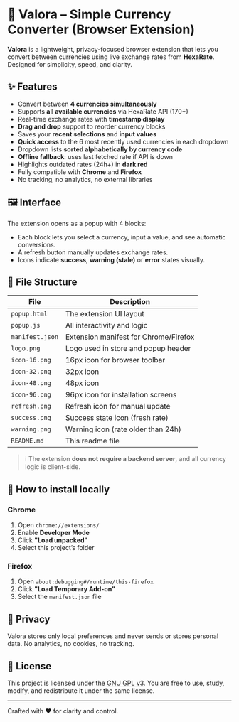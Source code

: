 # 💱 Valora – Simple Currency Converter (Browser Extension)

**Valora** is a lightweight, privacy-focused browser extension that lets you convert between currencies using live exchange rates from **HexaRate**. Designed for simplicity, speed, and clarity.

## ✨ Features

- Convert between **4 currencies simultaneously**
- Supports **all available currencies** via HexaRate API (170+)
- Real-time exchange rates with **timestamp display**
- **Drag and drop** support to reorder currency blocks
- Saves your **recent selections** and **input values**
- **Quick access** to the 6 most recently used currencies in each dropdown
- Dropdown lists **sorted alphabetically by currency code**
- **Offline fallback**: uses last fetched rate if API is down
- Highlights outdated rates (24h+) in **dark red**
- Fully compatible with **Chrome** and **Firefox**
- No tracking, no analytics, no external libraries

## 🖼 Interface

The extension opens as a popup with 4 blocks:
- Each block lets you select a currency, input a value, and see automatic conversions.
- A refresh button manually updates exchange rates.
- Icons indicate **success**, **warning (stale)** or **error** states visually.

## 📁 File Structure

| File            | Description                                 |
|------------------|---------------------------------------------|
| `popup.html`     | The extension UI layout                     |
| `popup.js`       | All interactivity and logic                 |
| `manifest.json`  | Extension manifest for Chrome/Firefox       |
| `logo.png`       | Logo used in store and popup header         |
| `icon-16.png`    | 16px icon for browser toolbar               |
| `icon-32.png`    | 32px icon                                   |
| `icon-48.png`    | 48px icon                                   |
| `icon-96.png`    | 96px icon for installation screens          |
| `refresh.png`    | Refresh icon for manual update              |
| `success.png`    | Success state icon (fresh rate)             |
| `warning.png`    | Warning icon (rate older than 24h)          |
| `README.md`      | This readme file                            |

> ℹ️ The extension **does not require a backend server**, and all currency logic is client-side.

## 🧪 How to install locally

### Chrome

1. Open `chrome://extensions/`
2. Enable **Developer Mode**
3. Click **"Load unpacked"**
4. Select this project’s folder

### Firefox

1. Open `about:debugging#/runtime/this-firefox`
2. Click **"Load Temporary Add-on"**
3. Select the `manifest.json` file

## 🔐 Privacy

Valora stores only local preferences and never sends or stores personal data. No analytics, no cookies, no tracking.

## 📝 License

This project is licensed under the [GNU GPL v3](./LICENSE). You are free to use, study, modify, and redistribute it under the same license.

---

Crafted with ❤️ for clarity and control.

